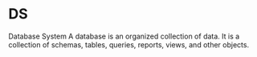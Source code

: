 # DS
Database System
A database is an organized collection of data. It is a collection of schemas, tables, queries, reports, views, and other objects.
